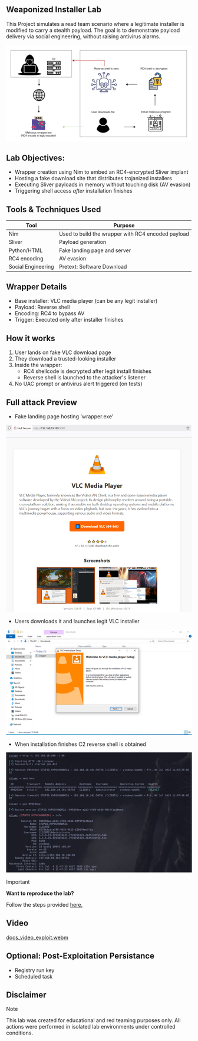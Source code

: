 ## Weaponized Installer Lab
This Project simulates a read team scenario where a legitimate installer is modified to carry a stealth payload. The goal is to demonstrate payload delivery via social engineering, without raising antivirus alarms.

![Alt text](/docs/screenshots/attack-flow.jpg)

## Lab Objectives:

- Wrapper creation using Nim to embed an RC4-encrypted Sliver implant
- Hosting a fake download site that distributes trojanized installers
- Executing Sliver payloads in memory without touching disk (AV evasion)
- Triggering shell access *after* installation finishes

## Tools & Techniques Used
| Tool | Purpose |
|------|---------|
| Nim | Used to build the wrapper with RC4  encoded payload |
| Sliver | Payload generation |
| Python/HTML | Fake landing page and server |
| RC4 encoding | AV evasion |
| Social Engineering | Pretext: Software Download |

## Wrapper Details
- Base installer: VLC media player (can be any legit installer)
- Payload: Reverse shell
- Encoding: RC4 to bypass AV
- Trigger: Executed only after installer finishes

## How it works 
1. User lands on fake VLC download page
2. They download a trusted-looking installer
3. Inside the wrapper:
     - RC4 shellcode is decrypted after legit install finishes
     - Reverse shell is launched to the attacker's listener
4. No UAC prompt or antivirus alert triggered (on tests)

## Full attack Preview
- Fake landing page hosting 'wrapper.exe'
  
![Alt text](/docs/screenshots/2.LandingPage.png)

- Users downloads it and launches legit VLC installer
  
![Alt text](/docs/screenshots/3.wrapper-installation.png)

- When installation finishes C2 reverse shell is obtained

![Alt text](/docs/screenshots/4.sliver-c2.png)

> [!IMPORTANT]
> **Want to reproduce the lab?**
> 
> Follow the steps provided [here.](/steps/setup.md) 

## Video

[docs_video_exploit.webm](https://github.com/user-attachments/assets/24af7e38-7703-4699-82ec-53a15a181cdd)


## Optional: Post-Exploitation Persistance
- Registry run key
- Scheduled task

## Disclaimer
> [!NOTE]
> This lab was created for educational and red teaming purposes only.
> All actions were performed in isolated lab environments under controlled conditions.


